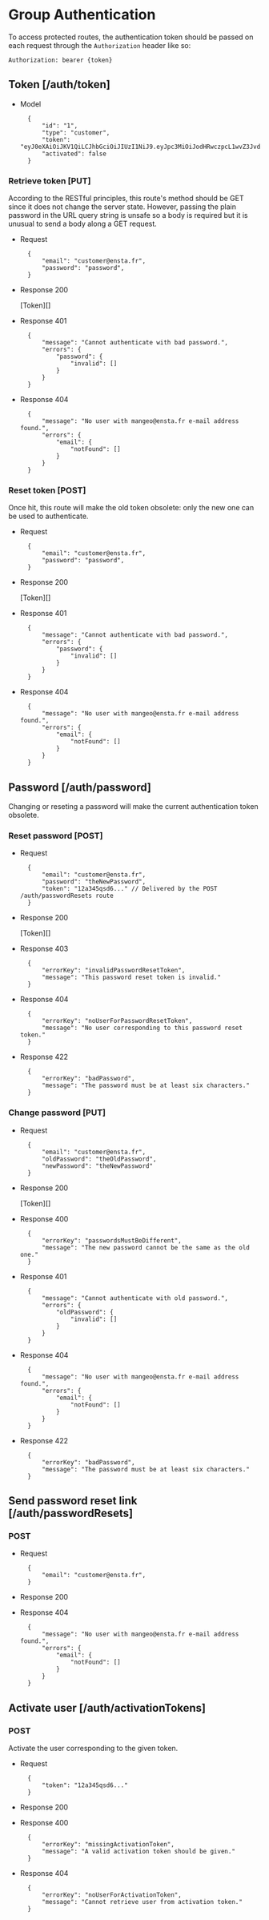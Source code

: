 # Group Authentication

To access protected routes, the authentication token should be passed on each request through the `Authorization` header like so:

```http
Authorization: bearer {token}
```

## Token [/auth/token]

+ Model

        {
            "id": "1",
            "type": "customer",
            "token": "eyJ0eXAiOiJKV1QiLCJhbGciOiJIUzI1NiJ9.eyJpc3MiOiJodHRwczpcL1wvZ3JvdXBlYXQuZGV2XC9hcGlcL2F1dGhcL3Rva2VuIiwic3ViIjoxLCJpYXQiOjE0MjA0OTU0ODYsImV4cCI6MjA1MTIxNTQ4Nn0.1vZ4fyrLfyNP5LLjRI64x8ne8C7TAtGf6DO_i6qS7Do",
            "activated": false
        }

### Retrieve token [PUT]

According to the RESTful principles, this route's method should be GET since it does not change the server state. However, passing the plain password in the URL query string is unsafe so a body is required but it is unusual to send a body along a GET request.

+ Request

        {
            "email": "customer@ensta.fr",
            "password": "password",
        }

+ Response 200

    [Token][]

+ Response 401

        {
            "message": "Cannot authenticate with bad password.",
            "errors": {
                "password": {
                    "invalid": []
                }
            }
        }

+ Response 404

        {
            "message": "No user with mangeo@ensta.fr e-mail address found.",
            "errors": {
                "email": {
                    "notFound": []
                }
            }
        }

### Reset token [POST]

Once hit, this route will make the old token obsolete: only the new one can be used to authenticate.

+ Request

        {
            "email": "customer@ensta.fr",
            "password": "password",
        }

+ Response 200

    [Token][]

+ Response 401

        {
            "message": "Cannot authenticate with bad password.",
            "errors": {
                "password": {
                    "invalid": []
                }
            }
        }

+ Response 404

        {
            "message": "No user with mangeo@ensta.fr e-mail address found.",
            "errors": {
                "email": {
                    "notFound": []
                }
            }
        }

## Password [/auth/password]

Changing or reseting a password will make the current authentication token obsolete.

### Reset password [POST]

+ Request

        {
            "email": "customer@ensta.fr",
            "password": "theNewPassword",
            "token": "12a345qsd6..." // Delivered by the POST /auth/passwordResets route
        }

+ Response 200

    [Token][]

+ Response 403

        {
            "errorKey": "invalidPasswordResetToken",
            "message": "This password reset token is invalid."
        }

+ Response 404

        {
            "errorKey": "noUserForPasswordResetToken",
            "message": "No user corresponding to this password reset token."
        }

+ Response 422

        {
            "errorKey": "badPassword",
            "message": "The password must be at least six characters."
        }

### Change password [PUT]

+ Request

        {
            "email": "customer@ensta.fr",
            "oldPassword": "theOldPassword",
            "newPassword": "theNewPassword"
        }

+ Response 200

    [Token][]

+ Response 400

        {
            "errorKey": "passwordsMustBeDifferent",
            "message": "The new password cannot be the same as the old one."
        }

+ Response 401

        {
            "message": "Cannot authenticate with old password.",
            "errors": {
                "oldPassword": {
                    "invalid": []
                }
            }
        }

+ Response 404

        {
            "message": "No user with mangeo@ensta.fr e-mail address found.",
            "errors": {
                "email": {
                    "notFound": []
                }
            }
        }

+ Response 422

        {
            "errorKey": "badPassword",
            "message": "The password must be at least six characters."
        }

## Send password reset link [/auth/passwordResets]

### POST

+ Request

        {
            "email": "customer@ensta.fr",
        }

+ Response 200

+ Response 404

        {
            "message": "No user with mangeo@ensta.fr e-mail address found.",
            "errors": {
                "email": {
                    "notFound": []
                }
            }
        }

## Activate user [/auth/activationTokens]

### POST

Activate the user corresponding to the given token.

+ Request

        {
            "token": "12a345qsd6..."
        }

+ Response 200

+ Response 400

        {
            "errorKey": "missingActivationToken",
            "message": "A valid activation token should be given."
        }

+ Response 404

        {
            "errorKey": "noUserForActivationToken",
            "message": "Cannot retrieve user from activation token."
        }
